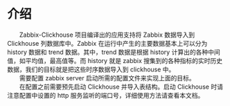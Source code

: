 # 介绍

&emsp;&emsp;Zabbix-Clickhouse 项目编译出的应用支持将 Zabbix 数据导入到 Clickhouse 列数据库中。Zabbix 在运行中产生的主要数据基本上可以分为history 数据和 trend 数据。其中，trend 数据是根据 history 计算出的各种中间值，如平均值，最高值等。而 history 就是 zabbix 搜集到的各种指标的实时历史数据，我们的目标就是把这些时序数据导入到 clickhouse 中。  
&emsp;&emsp;需要配置 zabbix server 启动所需的配置文件来实现上面的目标。  
&emsp;&emsp;在配置之前需要预先启动 Clickhouse 并导入表结构。启动 Clickhouse 时请注意配置中设置的 http 服务监听的端口号，详细使用方法请查看本文档。